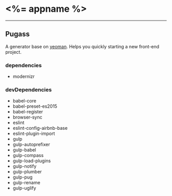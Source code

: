 # <%= appname %>

---

## Pugass

A generator base on [yeoman](http://yeoman.io/). Helps you quickly starting a new front-end project.

### dependencies

+ modernizr

### devDependencies

+ babel-core
+ babel-preset-es2015
+ babel-register
+ browser-sync
+ eslint
+ eslint-config-airbnb-base
+ eslint-plugin-import
+ gulp
+ gulp-autoprefixer
+ gulp-babel
+ gulp-compass
+ gulp-load-plugins
+ gulp-notify
+ gulp-plumber
+ gulp-pug
+ gulp-rename
+ gulp-uglify
